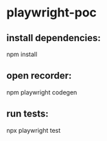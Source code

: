 # playwright-poc

## install dependencies:

npm install

## open recorder:

npm playwright codegen

## run tests:

npx playwright test